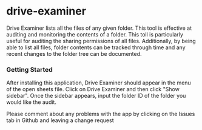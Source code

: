 # drive-examiner

<p>Drive Examiner lists all the files of any given folder. This tool is effective at auditing and monitoring the contents of a folder. This toll is particularly useful for auditing the sharing permissions of all files. Additionally, by being able to list all files, folder contents can be tracked through time and any recent changes to the folder tree can be documented. </p>

<div></div>
<div></div>
<div></div>
<h3> Getting Started </h3>

<p>After installing this application, Drive Examiner should appear in the menu of the open sheets file. Click on Drive Examiner and then click "Show sidebar". Once the sidebar appears, input the folder ID of the folder you would like the audit.</p>

<p>Please comment about any problems with the app by clicking on the <bold>Issues</bold> tab in Github and leaving a change request</p>

